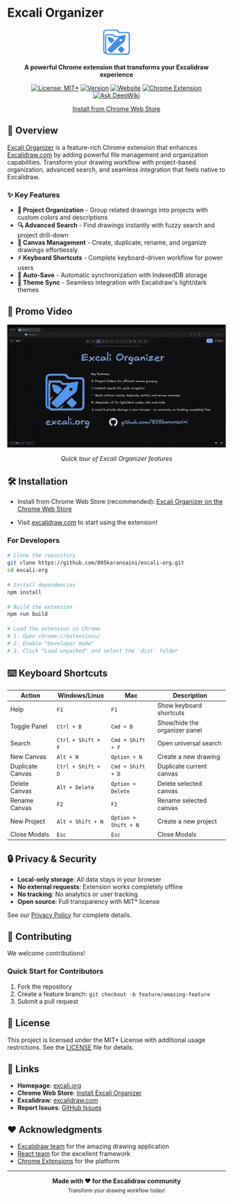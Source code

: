 # Excali Organizer

<div align="center">
  <img src="public/icon-128.png" alt="Excali Organizer Logo" width="64" height="64">

  **A powerful Chrome extension that transforms your Excalidraw experience**

  [![License: MIT*](https://img.shields.io/badge/License-MIT%2A-yellow.svg)](LICENSE)
  [![Version](https://img.shields.io/badge/version-1.0.0-blue.svg)](public/manifest.json)
  [![Website](https://img.shields.io/badge/Website-excali.org-blue.svg)](https://excali.org)
  [![Chrome Extension](https://img.shields.io/badge/Chrome-Extension-green.svg)](https://chromewebstore.google.com/detail/excali-organizer/ofhbmolegnmdaoblohnojkdmijemmohe)
  [![Ask DeepWiki](https://deepwiki.com/badge.svg)](https://deepwiki.com/805karansaini/excali-org)
  <!-- -->
  <a href="https://chromewebstore.google.com/detail/excali-organizer/ofhbmolegnmdaoblohnojkdmijemmohe">Install from Chrome Web Store</a>
</div>

## 🚀 Overview

[Excali Organizer](excali.org) is a feature-rich Chrome extension that enhances [Excalidraw.com](https://excalidraw.com) by adding powerful file management and organization capabilities. Transform your drawing workflow with project-based organization, advanced search, and seamless integration that feels native to Excalidraw.

### ✨ Key Features

- **📁 Project Organization** - Group related drawings into projects with custom colors and descriptions
- **🔍 Advanced Search** - Find drawings instantly with fuzzy search and project drill-down
- **🔄 Canvas Management** - Create, duplicate, rename, and organize drawings effortlessly
- **⚡ Keyboard Shortcuts** - Complete keyboard-driven workflow for power users
- **💾 Auto-Save** - Automatic synchronization with IndexedDB storage
- **🎨 Theme Sync** - Seamless integration with Excalidraw's light/dark themes

## 🎥 Promo Video

<div align="center">
  <img src="artifacts/social/promo-video-60fps-720p.gif" alt="Excali Organizer promo demo" width="720">
  <p><em>Quick tour of Excali Organizer features</em></p>
</div>

## 🛠️ Installation

- Install from Chrome Web Store (recommended): [Excali Organizer on the Chrome Web Store](https://chromewebstore.google.com/detail/excali-organizer/ofhbmolegnmdaoblohnojkdmijemmohe)

- Visit [excalidraw.com](https://excalidraw.com) to start using the extension!


### For Developers

```bash
# Clone the repository
git clone https://github.com/805karansaini/excali-org.git
cd excali-org

# Install dependencies
npm install

# Build the extension
npm run build

# Load the extension in Chrome
# 1. Open chrome://extensions/
# 2. Enable "Developer mode"
# 3. Click "Load unpacked" and select the `dist` folder
```

## ⌨️ Keyboard Shortcuts

| Action | Windows/Linux | Mac | Description |
|--------|---------------|-----|-------------|
| Help | `F1` | `F1` | Show keyboard shortcuts |
| Toggle Panel | `Ctrl + B` | `Cmd + B` | Show/hide the organizer panel |
| Search | `Ctrl + Shift + F` | `Cmd + Shift + F` | Open universal search |
| New Canvas | `Alt + N` | `Option + N` | Create a new drawing |
| Duplicate Canvas | `Ctrl + Shift + D` | `Cmd + Shift + D` | Duplicate current canvas |
| Delete Canvas | `Alt + Delete` | `Option + Delete` | Delete selected canvas |
| Rename Canvas | `F2` | `F2` | Rename selected canvas |
| New Project | `Alt + Shift + N` | `Option + Shift + N` | Create a new project |
|Close Modals|`Esc`|`Esc`|Close Modals|


## 🔒 Privacy & Security

- **Local-only storage**: All data stays in your browser
- **No external requests**: Extension works completely offline
- **No tracking**: No analytics or user tracking
- **Open source**: Full transparency with MIT* license

See our [Privacy Policy](PRIVACY_POLICY.md) for complete details.

## 🤝 Contributing

We welcome contributions!

### Quick Start for Contributors

1. Fork the repository
2. Create a feature branch: `git checkout -b feature/amazing-feature`
3. Submit a pull request

## 📄 License

This project is licensed under the MIT* License with additional usage restrictions. See the [LICENSE](LICENSE) file for details.

## 🔗 Links

- **Homepage**: [excali.org](https://excali.org)
- **Chrome Web Store**: [Install Excali Organizer](https://chromewebstore.google.com/detail/excali-organizer/ofhbmolegnmdaoblohnojkdmijemmohe)
- **Excalidraw**: [excalidraw.com](https://excalidraw.com)
- **Report Issues**: [GitHub Issues](https://github.com/805karansaini/excali-org/issues)

## ❤️ Acknowledgments

- [Excalidraw team](https://github.com/excalidraw/excalidraw) for the amazing drawing application
- [React team](https://react.dev) for the excellent framework
- [Chrome Extensions](https://developer.chrome.com/docs/extensions/) for the platform

---

<div align="center">
  <strong>Made with ❤️ for the Excalidraw community</strong>
  <br>
  <sub>Transform your drawing workflow today!</sub>
</div>
